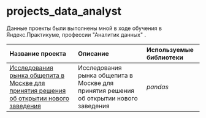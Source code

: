 # projects_data_analyst

Данные проекты были выполнены мной в ходе обучения в Яндекс.Практикуме, профессии "Аналитик данных" .

| Название проекта | Описание | Используемые библиотеки | 
| :---------------------- | :---------------------- | :---------------------- |
| [Исследования рынка общепита в Москве для принятия решения об открытии нового заведения](big_cities_music) | Исследования рынка общепита в Москве для принятия решения об открытии нового заведения| *pandas* |
